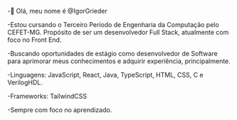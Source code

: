 -👋 Olá, meu nome é @IgorGrieder

-Estou cursando o Terceiro Período de Engenharia da Computação pelo CEFET-MG.
Propósito de ser um desenvolvedor Full Stack, atualmente com foco no Front End.

-Buscando oportunidades de estágio como desenvolvedor de Software para aprimorar meus conhecimentos e adquirir experiência, principalmente.

-Linguagens: JavaScript, React, Java, TypeScript, HTML, CSS, C e VerilogHDL.

-Frameworks: TailwindCSS

-Sempre com foco no aprendizado.

<!---
IgorGrieder/IgorGrieder is a ✨ special ✨ repository because its `README.md` (this file) appears on your GitHub profile.
You can click the Preview link to take a look at your changes.
--->
